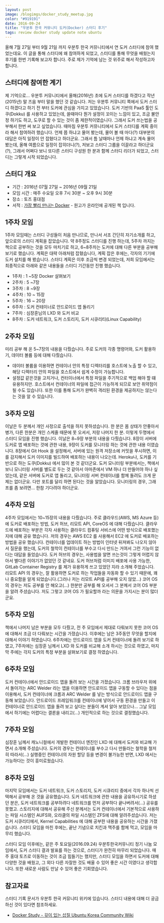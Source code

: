 ```yaml
---
layout: post
image: /blogimgs/docker_study_meetup.jpg
color: "#919191"
date: 2016-09-24
title: "우분투 한국 커뮤니티 도커(Docker) 스터디 후기"
tags: review docker study update note ubuntu
---
```


올해 7월 27일 부터 9월 21일 까지 우분투 한국 커뮤니티에서 연 도커 스터디에 참여 했었는데요.
이 글을 통해 스터디에 왜 참여하게 되었고, 스터디를 통해 무엇을 배웠는지 후기를 한번 기록해 보고자 합니다.
주로 제가 기억에 남는 것 위주로 해서 작성하고자 합니다.

## 스터디에 참여한 계기
제 기억으로... 우분투 커뮤니티에서 올해(2016년) 초에 도커 스터디를 하겠다고 작년(2015년) 말 즈음 부터 말을 했던 것 같습니다.
저는 우분투 커뮤니티 쪽에서 도커 스터디 하겠다고 하기 전 부터 도커에 관심을 가지고 있었습니다.
도커 기반의 PaaS 툴인 도쿠(Dokku) 를 사용하고 있었는데, 쓸때마다 뭔가 설정이 꼬이는 느낌이 있고, 조금 불안정 하기도 하고, 도쿠로 할 수 있는 것이 좀 제한적이였습니다.
그래서 도커 쓰는법을 공부해서 한번 써 보고 싶었습니다. 때마침 우분투 커뮤니티에서 도커 스터디를 계획 중이라 해서 참여하려 했습니다.
언제 쯤 하냐고 물어 봤는데, 물어 볼 때 마다(?) 대부분의 대답은 아직 일정이 안 잡혔다고 하더군요. 그래서 틈 날때마나 언제 하냐고 계속 물어 봤는데,
올해 여름으로 일정이 잡히더니(?), 저보고 스터디 그룹을 이끌라고 하더군요(?), 그래서 어쩌다 보니 또다른 스터디 구성원 한 분과 함께 스터디 리더가 되었고,
스터디는 그렇게 시작 되었습니다.

## 스터디 개요

 - 기간 : 2016년 07월 27일 ~ 2016년 09월 21일
 - 모임 시간 : 매주 수요일 오후 7시 30분 ~ 오후 9시 30분
 - 장소 : 토즈 홍대점
 - 서적 : [가장 빨리 만나는 Docker](http://pyrasis.com/docker.html) - 원고가 온라인에 공개된 책 입니다.

## 1주차 모임
1주차 모임때는 스터디 구성들이 처음 만나므로, 만나서 서조 간단히 자기소개를 하고, 앞으로의 스터디 계획을 잡았습니다.
약 8주정도 스터디를 진행 하는데, 5주차 까지는 책으로 공부하는 것을 모두 마치기로 하고, 6~8주차는 도커에 대해 다른 부분을 공부해 보기로 했습니다.
계획은 대략 아래처럼 잡혔습니다, 계획 잡은 후에는, 각자의 기기에 도커 설치를 해 봤습니다. 스터디 계획은 이후 조금씩 변경 되었는데,
저희 모임에서는 최종적으로 아래와 같은 내용들을 스터디 기간동안 진행 했습니다.

 - 1주차 : 1 ~5장 Docker 살펴보기
 - 2주차 : 5 ~7장
 - 3주차 : 8 ~9장
 - 4주차 : 10 ~ 15장
 - 5주차 : 16 ~ 20장
 - 6주차 : 도커 컨테이너로 안드로이드 앱 돌리기
 - 7주차 : 심장훈님의 LXD 와 도커 비교
 - 8주차 : 도커 네트워크, 도커 스토리지, 도커 시큐리티(Linux Capability)

## 2주차 모임
미리 공부 해 온 5~7장의 내용을 다뤘습니다. 주로 도커의 각종 명령어와, 도커 활용하기, 데이터 볼륨 등에 대해 다뤘습니다.
 - 데이터 볼륨을 이용하면 컨테이너 안의 특정 디렉터리를 호스트에 노출 할 수 있고, 해당 디렉터리 안의 파일을 호스트에서 쉽게 수정이 가능합니다.
 - 설정값 같은것을 고치거나, 컨터이너에서 특정 파일을 주기적으로 백업 해야 할 떄 유용하지만. 호스트에서 컨테이너의 파일에 접근이 가능하게 되므로 보안 취약점이 될 수도 있습니다. 또한 이를 통해 도커가 완벽히 격리된 환경을 제공하지는 않는다는 것을 알 수 있습니다.

## 3주차 모임
이날은 두 분께서 개인 사정으로 출석을 하지 못하셨습니다. 한 분은 몸 상태가 안좋아서 병가, 다른 한분은 개인 스케줄 때문에 못 오셔서,
저랑 나머지 한 분. 이렇게 두명에서 스터디 모임을 진행 했습니다. 이날은 8~9장 부분의 내용을 다뤘습니다.
8장이 서버에 도커로 앱 배포하는 것에 관한 내용, 9장이 도커를 모니터링 하는 것에 관한 내용 이였습니다.
8장에서 Git Hook 을 설정해서, 서버에 있는 원격 저장소에 커밋을 푸시하면, 이를 감지해서 도커 이미지를 빌드하여 배포하는 내용이 나오는데.
Heroku나, 도커를 기반으로 하는 도쿠(Dokku) 에서 많이 본 것 같더군요.
도커 모니터링 부분에서는, 책에서 보니 모니터링 서버를 별도로 두는 것 같아서 아마존에서 VM 하나 더 만들어야 하나 싶었는데, 같은 서버에 도커로 앱 돌리고, 모니터링 서버 컨테이너를 함께 돌려도 크게 문제는 없더군요. 다만 포트를 달리 하면 된다는 것을 알았습니다. 모니터링의 경우, 그래프를 좀 보려면... 한참 기다려야 하더군요.

## 4주차 모임
4주차 모임에서는 10~15장의 내용을 다뤘습니다. 주로 클라우드(AWS, MS Azure 등)에 도커로 배포하는 방법, 도커 허브, 리모트 API, CoreOS 에 대해 다뤘습니다.
클라우드에 배포하는 부분은 각자 사용하는 클라우드 컴퓨팅 서비스에 어떤 방식으로 배포했는지에 대해 공유 했습니다. 저의 경우는 AWS EC2 를 사용해서 EC2 에 도커로 배포하는 방법을 공유 했습니다.
컨테이너를 업데이트 하는 방법이 인터넷 뒤져봐도 나오지 않아서 질문을 했는데, 도커의 철학이 컨테이너를 부수고 다시 만드는 거여서 그런 기능이 없다는 대답을 들었습니다.
도커 허브의 경우는, 사용법을 알면 쓰는것이 그렇게 어렵지 않아서 별다른 이야기가 없었던 것 같네요. 도커 허브처럼 이미지 배포에 사용 가능한, GitLab Container Registry 를 제가 유용하게 쓰고 있었던 지라 소개해 주었습니다.
리모트 API 의 경우는, 잘 활용하면 도커로 하는 작업들을 자동화 할 수 있기 때문에, 꽤나 중요함을 알게 되었습니다.(그러나 저는 리모트 API를 공부해 오지 않았...)
코어 OS 의 경우는 저도 공부를 안 해오고(...) 한분만 공부를 해 오셔서 그 분께서 코어 OS 부분을 알려 주셨습니다. 저도 그렇고 코어 OS 가 필요할까 라는 의문을 가지시는 분이 많더군요.

## 5주차 모임
책에서 나머지 남은 부분을 모두 다뤘고, 전 주 모임에서 제대로 다뤄보지 못한 코어 OS 에 대해서 조금 더 다뤄보는 시간을 가졌습니다.
이후에는 남은 3주동안 무엇을 할지에 대해서 이야기 하였습니다. 6주차에는 안드로이드 앱을 도커 컨테이너에 돌려 보기로 하였고,
7주차에는 심장훈 님께서 LXD 와 도커를 비교해 소개 하시는 것으로 하였고, 마지막 주에는 각지 도커의 특정 부분을 살펴보기로 결정 하였습니다.

## 6주차 모임
도커 컨테이너에서 안드로이드 앱을 돌려 보는 시간을 가졌습니다. 크롬 브라우저 위에서 돌아가는 ARC Welder 라는 앱을 이용하면 안드로이드 앱을 구동할 수 있다는 점을 이용해서, 도커 컨테이너에 크롬과 ARC Welder 를 넣는 방식으로 안드로이드 앱을 구동해 보았습니다.
안드로이드 프레임워크를 컨테이너에 넣어서 구동 환경을 만들고 이 컨테이너로 안드로이드 앱을 돌려 보고 싶다는 분들이 계셔 알아 보았으나... 그날 모임에서 하기에는 어렵다는 결론을 내리고(...) 개인적으로 하는 것으로 결정했습니다.

## 7주차 모임
심장훈 님께서 캐노니컬에서 개발한 컨테이너 엔진인 LXD 에 대해서 도커와 비교해 가면서 소개해 주셨습니다. 도커의 경우는 컨테이너를 부수고 다시 만들라는 철학을 철저히 따라서(...) 실행중인 컨테이너의 자원 할당 등을 변경이 불가능한 반면, LXD 에서는 가능하다는 것이 흥미로웠습니다.

## 8주차 모임
마지막 모임에서는 도커 네트워크, 도커 스토리지, 도커 시큐리티 중에서 각자 하나씩 선택해서 공부해 온 것을 공유했습니다.
도커 네트워크에 관한 내용을 공유하시기로 하셨던 분은, 도커 네트워크를 공부하려다 네트워크를 먼저 공부하다 끝나버려서(...) 공유를 못했고.
스토리지에 대해서 공유해 주신 분께서는 도커 컨테이너에서 기본적으로 사용하는 파일 시스템인 AUFS와, 오라클의 파일 시스템인 ZFS에 대해 알려주셨습니다.
저는 도커 시큐리티에서, Kernel Capabilities 에 대해 공부한 내용을 공유하는 시간을 가졌습니다.
스터디 모임을 마친 후에는, 끝난 기념으로 치킨과 맥주를 함께 먹고, 모임을 마무리 했습니다.

스터디 모임 이후에는, 같은 주 토요일(2016.09.24) 우분투한국커뮤니티 정기 나눔 모임에서, 도커 스터디 결과 발표를 하는 것으로, 스터디가 완전히 마무리 되었습니다. 매 주 홍대 토즈로 이동하는 것이 조금 힘들기는 했지만, 스터디 모임을 하면서 도커에 대해 다양한 것을 배웠고, 그 외다 다른 자잘한 것도 배울 수 있어 좋은 시간 이였다고 생각합니다. 또한 새로운 사람도 만날 수 있어 좋은 기회였습니다.

## 참고자료
스터디 기록 문서가 우분투 한국 커뮤니티 위키에 있습니다. 스터디 내용에 대해 더 궁금하신 것이 있다면 참조하세요.   
 - [Docker Study - 깊이 있는 삽질 Ubuntu Korea Community Wiki](https://wiki.ubuntu-kr.org/index.php/Docker_Study)
